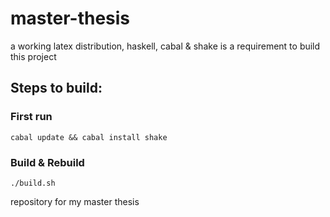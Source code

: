 master-thesis
=============

a working latex distribution, haskell, cabal & shake is a requirement to build this project

## Steps to build:

### First run
`cabal update && cabal install shake`

### Build & Rebuild
`./build.sh`

repository for my master thesis

